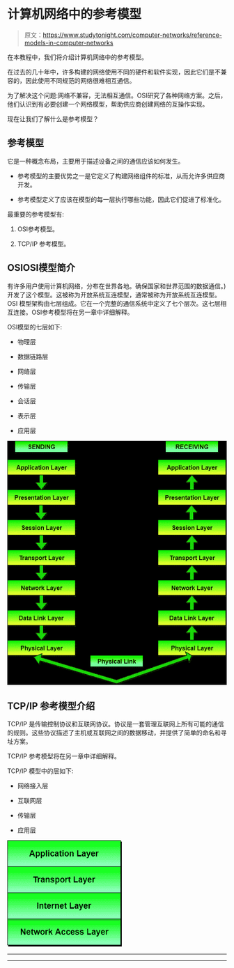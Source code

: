 # 计算机网络中的参考模型

> 原文：<https://www.studytonight.com/computer-networks/reference-models-in-computer-networks>

在本教程中，我们将介绍计算机网络中的参考模型。

在过去的几十年中，许多构建的网络使用不同的硬件和软件实现，因此它们是不兼容的，因此使用不同规范的网络很难相互通信。

为了解决这个问题:网络不兼容，无法相互通信。OSI研究了各种网络方案。之后，他们认识到有必要创建一个网络模型，帮助供应商创建网络的互操作实现。

现在让我们了解什么是参考模型？

## 参考模型

它是一种概念布局，主要用于描述设备之间的通信应该如何发生。

*   参考模型的主要优势之一是它定义了构建网络组件的标准，从而允许多供应商开发。

*   参考模型定义了应该在模型的每一层执行哪些功能，因此它们促进了标准化。

最重要的参考模型有:

1.  OSI参考模型。

2.  TCP/IP 参考模型。

## OSIOSI模型简介

有许多用户使用计算机网络，分布在世界各地。确保国家和世界范围的数据通信。)开发了这个模型。这被称为开放系统互连模型，通常被称为开放系统互连模型。OSI 模型架构由七层组成。它在一个完整的通信系统中定义了七个层次。这七层相互连接。OSI参考模型将在另一章中详细解释。

OSI模型的七层如下:

*   物理层

*   数据链路层

*   网络层

*   传输层

*   会话层

*   表示层

*   应用层

![ISO-OSI Model with seven layers](img/1c2ebd61ed71433f0541a9939856e4d9.png)

## TCP/IP 参考模型介绍

TCP/IP 是传输控制协议和互联网协议。协议是一套管理互联网上所有可能的通信的规则。这些协议描述了主机或互联网之间的数据移动，并提供了简单的命名和寻址方案。

TCP/IP 参考模型将在另一章中详细解释。

TCP/IP 模型中的层如下:

*   网络接入层

*   互联网层

*   传输层

*   应用层

![TCP/IP Model with four layers](img/9c2768804c5991b0f59054cc2f123c08.png)



* * *

* * *